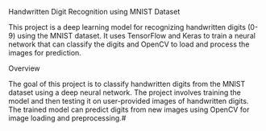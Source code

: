 Handwritten Digit Recognition using MNIST Dataset

This project is a deep learning model for recognizing handwritten digits (0-9) using the MNIST dataset. It uses TensorFlow and Keras to train a neural network that can classify the digits and OpenCV to load and process the images for prediction.

Overview

The goal of this project is to classify handwritten digits from the MNIST dataset using a deep neural network. The project involves training the model and then testing it on user-provided images of handwritten digits. The trained model can predict digits from new images using OpenCV for image loading and preprocessing.#
